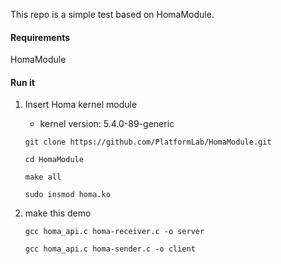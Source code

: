This repo is a simple test based on HomaModule.

#### Requirements

HomaModule

#### Run it

1. Insert Homa kernel module

   * kernel version: 5.4.0-89-generic

   `git clone https://github.com/PlatformLab/HomaModule.git`

   `cd HomaModule`

   `make all`

   `sudo insmod homa.ko`

2. make this demo

   `gcc homa_api.c homa-receiver.c -o server`

   `gcc homa_api.c homa-sender.c -o client`


